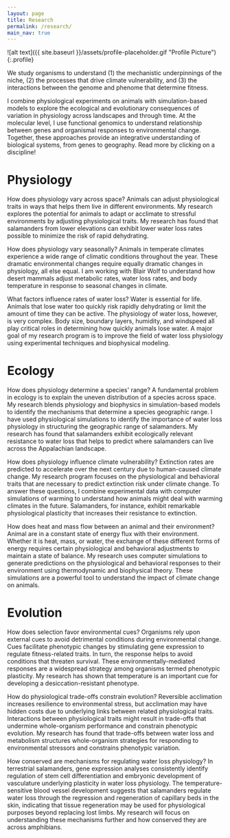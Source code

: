 ```yaml
---
layout: page
title: Research
permalink: /research/
main_nav: true
---
```


![alt text]({{ site.baseurl }}/assets/profile-placeholder.gif "Profile Picture"){:.profile}

We study organisms to understand (1) the mechanistic underpinnings of the niche, (2) the processes that drive climate vulnerability, and (3) the interactions between the genome and phenome that determine fitness.

I combine physiological experiments on animals with simulation-based models to explore the ecological and evolutionary consequences of variation in physiology across landscapes and through time. At the molecular level, I use functional genomics to understand relationship between genes and organismal responses to environmental change. Together, these approaches provide an integrative understanding of biological systems, from genes to geography. Read more by clicking on a discipline!

<h1 id="Header">Physiology</h1>

How does physiology vary across space?
​Animals can adjust physiological traits in ways that helps them live in different environments. My research explores the potential for animals to adapt or acclimate to stressful environments by adjusting physiological traits. My research has found that salamanders from lower elevations can exhibit lower water loss rates possible to minimize the risk of rapid dehydrating.

How does physiology vary seasonally?
Animals in temperate climates experience a wide range of climatic conditions throughout the year. These dramatic environmental changes require equally dramatic changes in physiology, all else equal. I am working with Blair Wolf to understand how desert mammals adjust metabolic rates, water loss rates, and body temperature in response to seasonal changes in climate.

What factors influence rates of water loss?
Water is essential for life. Animals that lose water too quickly risk rapidly dehydrating or limit the amount of time they can be active. The physiology of water loss, however, is very complex. Body size, boundary layers, humidity, and windspeed all play critical roles in determining how quickly animals lose water. A major goal of my research program is to improve the field of water loss physiology using experimental techniques and biophysical modeling.

<h1 id="Header">Ecology</h1>

How does physiology determine a species' range?
A fundamental problem in ecology is to explain the uneven distribution of a species across space. My research blends physiology and biophysics in simulation-based models to identify the mechanisms that determine a species geographic range. I have used physiological simulations to identify the importance of water loss physiology in structuring the geographic range of salamanders. My research has found that salamanders exhibit ecologically relevant resistance to water loss that helps to predict where salamanders can live across the Appalachian landscape.

How does physiology influence climate vulnerability?
Extinction rates are predicted to accelerate over the next century due to human-caused climate change. My research program focuses on the physiological and behavioral traits that are necessary to predict extinction risk under climate change. To answer these questions, I combine experimental data with computer simulations of warming to understand how animals might deal with warming climates in the future. Salamanders, for instance, exhibit remarkable physiological plasticity that increases their resistance to extinction.

How does heat and mass flow between an animal and their environment?
Animal are in a constant state of energy flux with their environment. Whether it is heat, mass, or water, the exchange of these different forms of energy requires certain physiological and behavioral adjustments to maintain a state of balance. My research uses computer simulations to generate predictions on the physiological and behavioral responses to their environment using thermodynamic and biophysical theory. These simulations are a powerful tool to understand the impact of climate change on animals.

<h1 id="Header">Evolution</h1>

How does selection favor environmental cues?
Organisms rely upon external cues to avoid detrimental conditions during environmental change. Cues facilitate phenotypic changes by stimulating gene expression to regulate fitness-related traits. In turn, the response helps to avoid conditions that threaten survival. These environmentally-mediated responses are a widespread strategy among organisms termed phenotypic plasticity. My research has shown that temperature is an important cue for developing a desiccation-resistant phenotype.

How do physiological trade-offs constrain evolution?
Reversible acclimation increases resilience to environmental stress, but acclimation may have hidden costs due to underlying links between related physiological traits. Interactions between physiological traits might result in trade-offs that undermine whole-organism performance and constrain phenotypic evolution. My research has found that trade-offs between water loss and metabolism structures whole-organism strategies for responding to environmental stressors and constrains phenotypic variation.

How conserved are mechanisms for regulating water loss physiology?
In terrestrial salamanders, gene expression analyses consistently identify regulation of stem cell differentiation and embryonic development of vasculature underlying plasticity in water loss physiology. The temperature-sensitive blood vessel development suggests that salamanders regulate water loss through the regression and regeneration of capillary beds in the skin, indicating that tissue regeneration may be used for physiological purposes beyond replacing lost limbs. My research will focus on understanding these mechanisms further and how conserved they are across amphibians.
